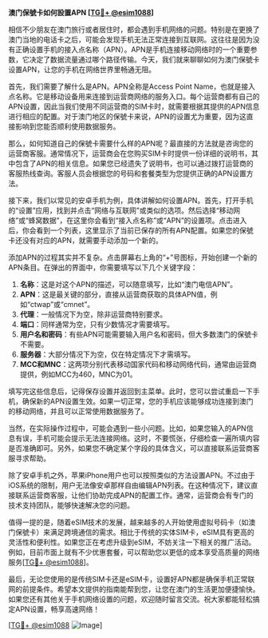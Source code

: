 **澳门保號卡如何設置APN [[TG💪+ @esim1088](https://t.me/s/esim1088)]**

相信不少朋友在澳门旅行或者居住时，都会遇到手机网络的问题。特别是在更换了澳门当地的电话卡之后，可能会发现手机无法正常连接到互联网。这往往是因为没有正确设置手机的接入点名称（APN）。APN是手机连接移动网络时的一个重要参数，它决定了数据流量通过哪个路径传输。今天，我们就来聊聊如何为澳门保號卡设置APN，让您的手机在网络世界里畅通无阻。

首先，我们需要了解什么是APN。APN全称是Access Point Name，也就是接入点名称。它是移动设备用来连接到运营商网络的服务入口。每个运营商都有自己的APN设置，因此当我们使用不同运营商的SIM卡时，就需要根据其提供的APN信息进行相应的配置。对于澳门地区的保號卡来说，APN的设置尤为重要，因为这直接影响到您能否顺利使用数据服务。

那么，如何知道自己的保號卡需要什么样的APN呢？最直接的方法就是咨询您的运营商客服。通常情况下，运营商会在您购买SIM卡时提供一份详细的说明书，其中包含了APN的相关信息。如果您已经遗失了说明书，也可以通过拨打运营商的客服热线查询。客服人员会根据您的号码和套餐类型为您提供正确的APN设置方法。

接下来，我们以常见的安卓手机为例，具体讲解如何设置APN。首先，打开手机的“设置”应用，找到并点击“网络与互联网”或类似的选项。然后选择“移动网络”或“蜂窝数据”，在这里你会看到“接入点名称”或“APN”的设置项。点击进入后，你会看到一个列表，这里显示了当前已保存的所有APN配置。如果您的保號卡还没有对应的APN，就需要手动添加一个新的。

添加APN的过程其实并不复杂。点击屏幕右上角的“+”号图标，开始创建一个新的APN条目。在弹出的界面中，你需要填写以下几个关键字段：

1. **名称**：这是对这个APN的描述，可以随意填写，比如“澳门电信APN”。
2. **APN**：这是最关键的部分，直接从运营商获取的具体APN值，例如“ctwap”或“cmnet”。
3. **代理**：一般情况下为空，除非运营商特别要求。
4. **端口**：同样通常为空，只有少数情况才需要填写。
5. **用户名和密码**：有些APN可能需要输入用户名和密码，但大多数澳门的保號卡不需要。
6. **服务器**：大部分情况下为空，仅在特定情况下才需填写。
7. **MCC和MNC**：这两项分别代表移动国家代码和移动网络代码，通常由运营商提供，例如MCC为460，MNC为01。

填写完这些信息后，记得保存设置并返回到主菜单。此时，您可以尝试重启一下手机，确保新的APN设置生效。如果一切正常，您的手机应该能够成功连接到澳门的移动网络，并且可以正常使用数据服务了。

当然，在实际操作过程中，可能会遇到一些小问题。比如，如果您输入的APN信息有误，手机可能会提示无法连接网络。这时，不要慌张，仔细检查一遍所填内容是否准确即可。另外，如果您不确定某个字段的具体含义，可以直接联系运营商客服寻求帮助。

除了安卓手机之外，苹果iPhone用户也可以按照类似的方法设置APN。不过由于iOS系统的限制，用户无法像安卓那样自由编辑APN列表。在这种情况下，建议直接联系运营商客服，让他们协助完成APN的配置工作。通常，运营商会有专门的技术支持团队，能够快速解决您的问题。

值得一提的是，随着eSIM技术的发展，越来越多的人开始使用虚拟号码卡（如澳门保號卡）来满足跨境通信的需求。相比于传统的实体SIM卡，eSIM具有更高的灵活性和便利性。如果您正在考虑升级到eSIM，不妨关注一下相关的推广活动。例如，目前市面上就有不少优惠套餐，可以帮助您以更低的成本享受高质量的网络服务[[TG💪+ @esim1088](https://t.me/s/esim1088)]。

最后，无论您使用的是传统SIM卡还是eSIM卡，设置好APN都是确保手机正常联网的前提条件。希望本文提供的指南能帮到您，让您在澳门的生活更加便捷愉快。如果您还有其他关于手机网络设置的问题，欢迎随时留言交流。祝大家都能轻松搞定APN设置，畅享高速网络！

[[TG💪+ @esim1088](https://t.me/s/esim1088) ![Image](https://i.postimg.cc/4NQfJmqS/Snipaste-2025-05-13-00-14-12.png)]